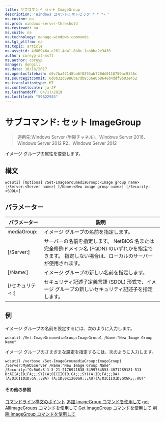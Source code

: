 ```yaml
---
title: サブコマンド セット ImageGroup
description: 'Windows コマンド」のトピック * * *- '
ms.custom: na
ms.prod: windows-server-threshold
ms.reviewer: na
ms.suite: na
ms.technology: manage-windows-commands
ms.tgt_pltfrm: na
ms.topic: article
ms.assetid: 4d86946a-e261-4d41-8b0c-1ab0ba2e3430
author: coreyp-at-msft
ms.author: coreyp
manager: dongill
ms.date: 10/16/2017
ms.openlocfilehash: d0c7ba47148ba6f8295ab720dd0118759ac9346c
ms.sourcegitcommit: 0d0b32c8986ba7db9536e0b8648d4ddf9b03e452
ms.translationtype: MT
ms.contentlocale: ja-JP
ms.lasthandoff: 04/17/2019
ms.locfileid: "59822983"
---
```

# <a name="subcommand-set-imagegroup"></a>サブコマンド: セット ImageGroup

>適用先:Windows Server (半期チャネル)、Windows Server 2016、Windows Server 2012 R2、Windows Server 2012

イメージ グループの属性を変更します。
## <a name="syntax"></a>構文
```
wdsutil [Options] /Set-ImageGroumediaGroup:<Image group name> [/Server:<Server name>] [/Name:<New image group name>] [/Security:<SDDL>]
```
## <a name="parameters"></a>パラメーター
|パラメーター|説明|
|-------|--------|
mediaGroup:<Image group name>|イメージ グループの名前を指定します。|
|[/Server:<Server name>]|サーバーの名前を指定します。 NetBIOS 名または完全修飾ドメイン名 (FQDN) のいずれかを指定できます。 指定しない場合は、ローカルのサーバーが使用されます。|
|[/Name:<New image group name>]|イメージ グループの新しい名前を指定します。|
|[/セキュリティ:<SDDL>]|セキュリティ記述子定義言語 (SDDL) 形式で、イメージ グループの新しいセキュリティ記述子を指定します。|
## <a name="BKMK_examples"></a>例
イメージ グループの名前を設定するには、次のように入力します。
```
wdsutil /Set-ImageGroumediaGroup:ImageGroup1 /Name:"New Image Group Name"
```
イメージ グループのさまざまな設定を指定するには、次のように入力します。
```
wdsutil /verbose /Set-ImageGroumediaGroup:ImageGroup1 /Server:MyWDSServer /Name:"New Image Group Name" 
/Security:"O:BAG:S-1-5-21-2176941838-3499754553-4071289181-513 D:AI(A;ID;FA;;;SY)(A;OICIIOID;GA;;;SY)(A;ID;FA;;;BA)(A;OICIIOID;GA;;;BA) (A;ID;0x1200a9;;;AU)(A;OICIIOID;GXGR;;;AU)"
```
#### <a name="additional-references"></a>その他の参照
[コマンドライン構文のポイント](command-line-syntax-key.md)
[追加 ImageGroup コマンドを使用して](using-the-add-imagegroup-command.md)
[get AllImageGroups コマンドを使用して](using-the-get-allimagegroups-command.md)
 [Get ImageGroup コマンドを使用して](using-the-get-imagegroup-command.md)
[削除 ImageGroup コマンドを使用して](using-the-remove-imagegroup-command.md)
